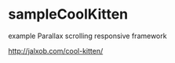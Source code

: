 sampleCoolKitten
================

example Parallax scrolling
responsive framework

<a href="http://jalxob.com/cool-kitten/">http://jalxob.com/cool-kitten/</a>
